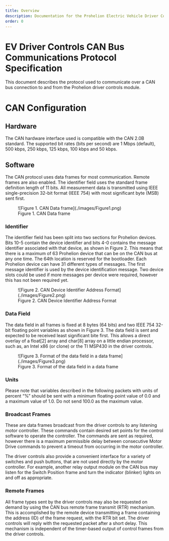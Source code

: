 ```yaml
---
title: Overview
description: Documentation for the Prohelion Electric Vehicle Driver Controls
order: 0
---
```


# EV Driver Controls CAN Bus Communications Protocol Specification 

This document describes the protocol used to communicate over a CAN bus connection to and from the Prohelion driver controls module.

# CAN Configuration

## Hardware

The CAN hardware interface used is compatible with the CAN 2.0B standard.  The supported bit rates (bits per second) are 1 Mbps (default), 500 kbps, 250 kbps, 125 kbps, 100 kbps and 50 kbps.

## Software

The CAN protocol uses data frames for most communication.  Remote frames are also enabled.  The identifier field uses the standard frame definition length of 11 bits. All measurement data is transmitted using IEEE single-precision 32-bit format (IEEE 754) with most significant byte (MSB) sent first.

<figure markdown>
![Figure 1. CAN Data frame](./images/Figure1.png)
<figcaption>Figure 1. CAN Data frame</figcaption>
</figure>

### Identifier

The identifier field has been split into two sections for Prohelion devices. Bits 10-5 contain the device identifier and bits 4-0 contains the message identifier associated with that device, as shown in Figure 2. This means that there is a maximum of 63 Prohelion device that can be on the CAN bus at any one time. The 64th location is reserved for the bootloader. Each Prohelion device can have 31 different types of messages. The first message identifier is used by the device identification message. Two device slots could be used if more messages per device were required, however this has not been required yet.

<figure markdown>
![Figure 2. CAN Device Identifier Address Format](./images/Figure2.png)
<figcaption>Figure 2. CAN Device Identifier Address Format</figcaption>
</figure>

### Data Field

The data field in all frames is fixed at 8 bytes (64 bits) and two IEEE 754 32-bit floating point variables as shown in Figure 3.  The data field is sent and expected to be received least significant bite first. This allows a direct overlay of a float[2] array and char[8] array on a little endian processor, such as, an Intel x86 (or clone) or the TI MSP430 in the driver controls.

<figure markdown>
![Figure 3. Format of the data field in a data frame](./images/Figure3.png)
<figcaption>Figure 3. Format of the data field in a data frame</figcaption>
</figure>

### Units

Please note that variables described in the following packets with units of percent “%” should be sent with a minimum floating-point value of 0.0 and a maximum value of 1.0.  Do not send 100.0 as the maximum value.

### Broadcast Frames

These are data frames broadcast from the driver controls to any listening motor controller. These commands contain desired set points for the control software to operate the controller.  The commands are sent as required, however there is a maximum permissible delay between consecutive Motor Drive commands to prevent a timeout from occurring in the motor controller.

The driver controls also provide a convenient interface for a variety of switches and push buttons, that are not used directly by the motor controller.  For example, another relay output module on the CAN bus may listen for the Switch Position frame and turn the indicator (blinker) lights on and off as appropriate.

### Remote Frames

All frame types sent by the driver controls may also be requested on demand by using the CAN bus remote frame transmit (RTR) mechanism.  This is accomplished by the remote device transmitting a frame containing the address (ID) of the frame request, with the RTR bit set.  The driver controls will reply with the requested packet after a short delay.  This mechanism is independent of the timer-based output of control frames from the driver controls.